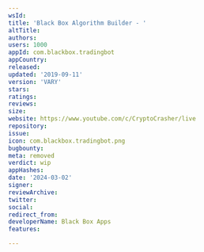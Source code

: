 ```yaml
---
wsId: 
title: 'Black Box Algorithm Builder - '
altTitle: 
authors: 
users: 1000
appId: com.blackbox.tradingbot
appCountry: 
released: 
updated: '2019-09-11'
version: 'VARY'
stars: 
ratings: 
reviews: 
size: 
website: https://www.youtube.com/c/CryptoCrasher/live
repository: 
issue: 
icon: com.blackbox.tradingbot.png
bugbounty: 
meta: removed
verdict: wip
appHashes: 
date: '2024-03-02'
signer: 
reviewArchive: 
twitter: 
social: 
redirect_from: 
developerName: Black Box Apps
features: 

---
```


